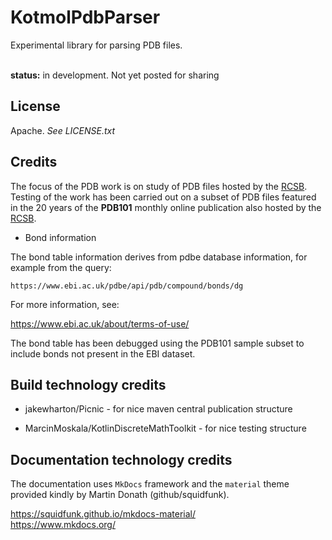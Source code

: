 KotmolPdbParser
==========

Experimental library for parsing PDB files.

<br><b>status:</b> in development.  Not yet posted for sharing

License
---------
Apache.  <i>See LICENSE.txt</i>

Credits
-------
The focus of the PDB work is on study of PDB files hosted by the
[RCSB][1].  Testing of the work has been carried out on a subset of
PDB files featured in the 20 years of the <b>PDB101</b> monthly 
online publication also hosted by the [RCSB][1].

  [1]: https://www.rcsb.org/

- Bond information

The bond table information derives from pdbe database information, 
for example from the query:

    https://www.ebi.ac.uk/pdbe/api/pdb/compound/bonds/dg
    
For more information, see:

https://www.ebi.ac.uk/about/terms-of-use/

The bond table has been debugged using the PDB101 sample subset to include 
bonds not present in the EBI dataset.
    
Build technology credits
------------------------

- jakewharton/Picnic - for nice maven central publication structure

- MarcinMoskala/KotlinDiscreteMathToolkit - for nice testing structure

Documentation technology credits
--------------------------------

The documentation uses `MkDocs` framework and the `material` theme provided 
kindly by Martin Donath (github/squidfunk).

https://squidfunk.github.io/mkdocs-material/
<br>https://www.mkdocs.org/

    
 